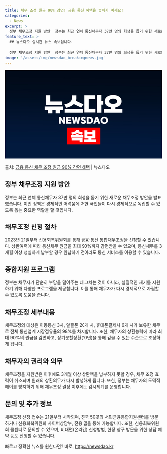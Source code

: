 ```yaml
---
title: 채무 조정 원금 90% 감면! 금융 통신 혜택을 놓치지 마세요!
categories:
  - News
excerpt: >
  정부 채무조정 지원 방안  정부는 최근 연체 통신채무자 37만 명의 회생을 돕기 위한 새로운 채무조정 방안을…
feature_text: >
  ## 뉴스다오 실시간 뉴스 속보입니다.

  정부 채무조정 지원 방안  정부는 최근 연체 통신채무자 37만 명의 회생을 돕기 위한 새로운 채무조정 방안을…
image: '/assets/img/newsdao_breakingnews.jpg'
---
```


![뉴스다오 속보](/assets/img/newsdao_breakingnews.jpg)

<p>출처: <a href="https://newsdao.kr/4336" rel="dofollow">금융 통신 채무 조정 원금 90% 감면 혜택</a> | 뉴스다오</p>

<h2 data-ke-size="size26">정부 채무조정 지원 방안</h2>
<p data-ke-size="size16">정부는 최근 연체 통신채무자 37만 명의 회생을 돕기 위한 새로운 채무조정 방안을 발표했습니다. 이번 정책은 경제적인 어려움에 처한 국민들이 다시 경제적으로 독립할 수 있도록 돕는 중요한 역할을 할 것입니다.</p>

<h2 data-ke-size="size26">채무조정 신청 절차</h2>
<p data-ke-size="size16">2023년 21일부터 신용회복위원회를 통해 금융·통신 통합채무조정을 신청할 수 있습니다. 상환여력에 따라 통신채무 원금을 최대 90%까지 감면받을 수 있으며, 통신채무를 3개월 이상 성실하게 납부할 경우 완납하기 전이라도 통신 서비스를 이용할 수 있습니다.</p>

<h2 data-ke-size="size26">종합지원 프로그램</h2>
<p data-ke-size="size16">정부는 채무자가 단순히 부담을 덜어주는 데 그치는 것이 아니라, 실질적인 재기를 지원하기 위해 다양한 프로그램을 제공합니다. 이를 통해 채무자가 다시 경제적으로 자립할 수 있도록 도움을 줍니다.</p>

<h2 data-ke-size="size26">채무조정 세부내용</h2>
<p data-ke-size="size16">채무조정의 대상은 이동통신 3사, 알뜰폰 20개 사, 휴대폰결제사 6개 사가 보유한 채무로 전체 통신업계 시장점유율의 98%를 차지합니다. 또한, 채무자의 상환능력에 따라 최대 90%의 원금을 감면하고, 장기분할상환(10년)을 통해 갚을 수 있는 수준으로 조정하게 됩니다.</p>

<h2 data-ke-size="size26">채무자의 권리와 의무</h2>
<p data-ke-size="size16">채무조정을 지원받은 이후에도 3개월 이상 상환액을 납부하지 못할 경우, 채무 조정 효력이 취소되며 원래의 상환의무가 다시 발생하게 됩니다. 또한, 정부는 채무자의 도덕적 해이를 방지하기 위해 채무조정 결정 이후에도 감시체계를 운영합니다.</p>

<h2 data-ke-size="size26">문의 및 추가 정보</h2>
<p data-ke-size="size16">채무조정 신청·접수는 21일부터 시작되며, 전국 50곳의 서민금융통합지원센터를 방문하거나 신용회복위원회 사이버상담부, 전용 앱을 통해 가능합니다. 또한, 신용회복위원회 콜센터로 문의할 수 있으며, 비대면(온라인) 신청방법, 현장 창구 방문을 위한 상담 예약 등도 진행할 수 있습니다.</p> 

빠르고 정확한 뉴스를 원한다면? 바로, <a href="https://newsdao.kr" rel="dofollow">https://newsdao.kr</a>


